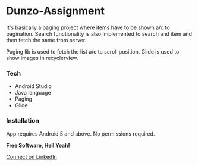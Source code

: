 # Dunzo-Assignment


It's basically a paging project where items have to be shown a/c to pagination. Search functionality is also implemented to search and item and then fetch the same from server.

Paging lib is used to fetch the list a/c to scroll position.
Glide is used to show images in recyclerview.
### Tech

*  Android Studio
* Java language
* Paging
* Glide


### Installation

App requires Android 5 and above.
No permissions required.




**Free Software, Hell Yeah!**

[ Connect on LinkedIn](https://www.linkedin.com/in/ashishkumaryadavguwahati/)
